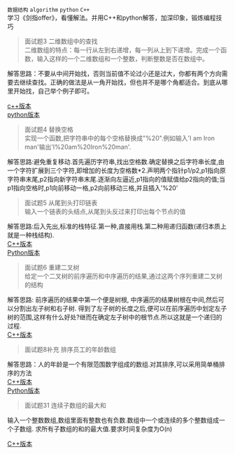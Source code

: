 `数据结构` `algorithm` `python` `C++`  
学习《剑指offer》，看懂解法。并用C++和python解答，加深印象，锻炼编程技巧  
> 面试题3 二维数组中的查找  
二维数组的特点：每一行从左到右递增，每一列从上到下递增。完成一个函数，输入这样的一个二维数组和一个整数，判断整数是否在数组中。  

解答思路：不要从中间开始找，否则当前值不论过小还是过大，你都有两个方向需要去继续查找。正确的做法是从一角开始找，但也并不是哪个角都适合。到底从哪里开始找，自己举个例子即可。

[c++版本](./3.cpp)  
[python版本](./3.py)

> 面试题4 替换空格  
实现一个函数,把字符串中的每个空格替换成"%20".例如输入'I am Iron man'输出'I%20am%20Iron%20man'.  

解答思路:避免重复移动.首先遍历字符串,找出空格数.确定替换之后字符串长度,由一个字符扩展到三个字符,即增加的长度为空格数*2.声明两个指针p1/p2,p1指向原字符串末尾,p2指向新字符串末尾.逐渐向左逼近,p1指向的值赋值给p2指向的值;当p1指向空格时,p1向前移动一格,p2向前移动三格,并且插入'%20'  

> 面试题5 从尾到头打印链表  
输入一个链表的头结点,从尾到头反过来打印出每个节点的值  

解答思路:后入先出,标准的栈特征.第一种,直接用栈.第二种用递归函数(递归本质上就是一种栈结构).  
[C++版本](./5.cpp)  
[Python版本](./5.py) 


> 面试题6 重建二叉树  
给定一个二叉树的前序遍历和中序遍历的结果,通过这两个序列重建二叉树的结构  

解答思路: 前序遍历的结果中第一个便是树根, 中序遍历的结果树根在中间,然后可以分割出左子树和右子树. 得到了左子树的长度之后,便可以在前序遍历中划定左子树的范围,这样有什么好处?继而在确定左子树中的根节点.所以这就是一个递归的过程.  
[C++版本](./6.cpp)

> 面试题8补充 排序员工的年龄数组

解答思路：人的年龄是一个有限范围数字组成的数组.对其排序,可以采用简单桶排序的方法  
[C++版本](./8_b.cpp)  
[Python版本](./8_b.py)

> 面试题31 连续子数组的最大和  

输入一个整数数组,数组里面有整数也有负数.数组中一个或连续的多个整数组成一个子数组.
求所有子数组的和的最大值.要求时间复杂度为O(n)

[C++版本](./8.cpp)  




